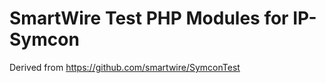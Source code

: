 SmartWire Test PHP Modules for IP-Symcon
================

Derived from https://github.com/smartwire/SymconTest